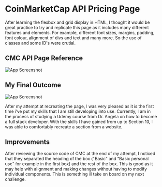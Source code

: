 
# CoinMarketCap API Pricing Page

After learning the flexbox and grid display in HTML, I thought it would be great practice to try and replicate this page as it includes many different features and elements. For example, different font sizes, margins, padding, font colour, alignment of divs and text and many more. So the use of classes and some ID's were crutial.


## CMC API Page Reference

![App Screenshot](https://i.gyazo.com/891e2b3602b06f4a40c55f36c877efa3.png)


## My Final Outcome

![App Screenshot](https://i.gyazo.com/f66bb5bdc2c650403d2bbf61fc01a010.png)

After my attempt at recreating the page, I was very pleased as it is the first time i've put my skills that I am still developing into use. Currently, I am in the process of studying a Udemy course from Dr. Angela on how to become a full stack developer. With the skills I have gained from up to Section 10, I was able to comfortably recreate a section from a website. 

## Improvements
After reviewing the source code of CMC at the end of my attempt, I noticed that they separated the heading of the box ("Basic" and "Basic personal use" for example in the first box) and the rest of the box. This is good as it may help with alignment and making changes without having to modify individual components. This is something ill take on board on my next challenge. 